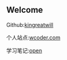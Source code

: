 ## Welcome
Github:[kingreatwill](https://github.com/kingreatwill)

个人站点:[wcoder.com](http://wcoder.com/)

学习笔记:[open](https://kingreatwill.github.io/open/)